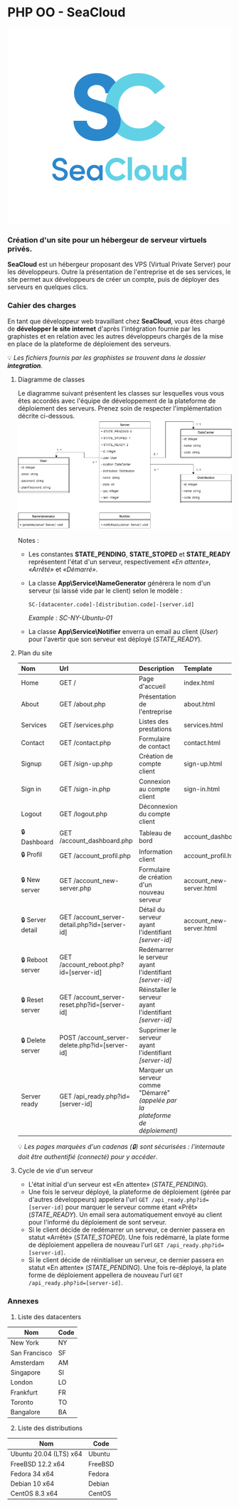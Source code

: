PHP OO - SeaCloud
===

![Class diagram](doc/logo.png)

### Création d'un site pour un hébergeur de serveur virtuels privés.

__SeaCloud__ est un hébergeur proposant des VPS (Virtual Private Server) pour les développeurs.
Outre la présentation de l'entreprise et de ses services, le site permet aux développeurs de 
créer un compte, puis de déployer des serveurs en quelques clics.

### Cahier des charges

En tant que développeur web travaillant chez __SeaCloud__, vous êtes chargé de __développer le
site internet__ d'après l'intégration fournie par les graphistes et en relation avec les autres
développeurs chargés de la mise en place de la plateforme de déploiement des serveurs.

💡 _Les fichiers fournis par les graphistes se trouvent dans le dossier __integration__._ 


1. Diagramme de classes

   Le diagramme suivant présentent les classes sur lesquelles vous vous êtes accordés avec l'équipe de
   développement de la plateforme de déploiement des serveurs. Prenez soin de respecter l'implémentation
   décrite ci-dessous.
   ![Class diagram](doc/class-diagram.png)

   Notes :
   * Les constantes __STATE_PENDING__, __STATE_STOPED__ et __STATE_READY__ représentent l'état d'un serveur, 
     respectivement _&laquo;En attente&raquo;_, _&laquo;Arrêté&raquo;_ et _&laquo;Démarré&raquo;_.
   * La classe __App\Service\NameGenerator__ générera le nom d'un serveur 
     (si laissé vide par le client) selon le modèle :
   
         SC-[datacenter.code]-[distribution.code]-[server.id]
         
      _Example : SC-NY-Ubuntu-01_
   * La classe __App\Service\Notifier__ enverra un email au client (_User_) pour l'avertir que son serveur est déployé 
     (_STATE_READY_).


2. Plan du site

    Nom | Url | Description | Template
    --- | --- | --- | ---
    Home | GET / | Page d'accueil | index.html
    About | GET /about.php | Présentation de l'entreprise | about.html
    Services | GET /services.php | Listes des prestations |services.html
    Contact | GET /contact.php | Formulaire de contact | contact.html
    Signup | GET /sign-up.php | Création de compte client | sign-up.html
    Sign in | GET /sign-in.php | Connexion au compte client | sign-in.html
    Logout | GET /logout.php | Déconnexion du compte client | 
    🔒 Dashboard | GET /account_dashboard.php | Tableau de bord | account_dashboard.html
    🔒 Profil | GET /account_profil.php | Information client | account_profil.html
    🔒 New server | GET /account_new-server.php | Formulaire de création d'un nouveau serveur | account_new-server.html
    🔒 Server detail | GET /account_server-detail.php?id=[server-id] | Détail du serveur ayant l'identifiant _[server-id]_ | account_new-server.html
    🔒 Reboot server | GET /account_reboot.php?id=[server-id] | Redémarrer le serveur ayant l'identifiant _[server-id]_ | 
    🔒 Reset server | GET /account_server-reset.php?id=[server-id] | Réinstaller le serveur ayant l'identifiant _[server-id]_ | 
    🔒 Delete server | POST /account_server-delete.php?id=[server-id] | Supprimer le serveur ayant l'identifiant _[server-id]_ | 
    Server ready | GET /api_ready.php?id=[server-id] | Marquer un serveur comme "Démarré" _(appelée par la plateforme de déploiement)_ 

   💡 _Les pages marquées d'un cadenas (🔒) sont sécurisées : l'internaute doit être authentifié (connecté) pour y accéder_.


3. Cycle de vie d'un serveur

   * L'état initial d'un serveur est &laquo;En attente&raquo; (_STATE_PENDING_).
   * Une fois le serveur déployé, la plateforme  de déploiement (gérée par d'autres développeurs) appelera 
   l'url ```GET /api_ready.php?id=[server-id]``` pour marquer le serveur comme étant &laquo;Prêt&raquo; (_STATE_READY_).
     Un email sera automatiquement envoyé au client pour l'informé du déploiement de sont serveur.
   * Si le client décide de redémarrer un serveur, ce dernier passera en statut &laquo;Arrêté&raquo; (_STATE_STOPED_). 
     Une fois redémarré, la plate forme de déploiement appellera de nouveau l'url ```GET /api_ready.php?id=[server-id]```.
   * Si le client décide de réinitialiser un serveur, ce dernier passera en statut &laquo;En attente&raquo; 
     (_STATE_PENDING_). Une fois re-déployé, la plate forme de déploiement appellera de nouveau l'url 
     ```GET /api_ready.php?id=[server-id]```.


### Annexes

1. Liste des datacenters

Nom | Code
--- | ---
New York | NY
San Francisco | SF 
Amsterdam | AM
Singapore | SI
London | LO
Frankfurt | FR 
Toronto | TO
Bangalore | BA

2. Liste des distributions

Nom | Code
--- | ---
Ubuntu 20.04 (LTS) x64 | Ubuntu
FreeBSD 12.2 x64 | FreeBSD
Fedora 34 x64 | Fedora
Debian 10 x64 | Debian
CentOS 8.3 x64 | CentOS

